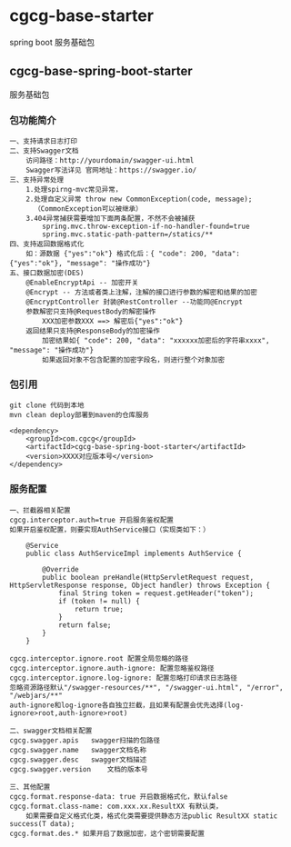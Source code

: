 # cgcg-base-starter
spring boot 服务基础包
## cgcg-base-spring-boot-starter
服务基础包
### 包功能简介

    一、支持请求日志打印
    二、支持Swagger文档
        访问路径：http://yourdomain/swagger-ui.html
        Swagger写法详见 官网地址：https://swagger.io/
    三、支持异常处理
        1.处理spirng-mvc常见异常，
        2.处理自定义异常 throw new CommonException(code, message);
          （CommonException可以被继承）
        3.404异常捕获需要增加下面两条配置，不然不会被捕获
            spring.mvc.throw-exception-if-no-handler-found=true
            spring.mvc.static-path-pattern=/statics/**
    四、支持返回数据格式化
        如：源数据 {"yes":"ok"} 格式化后：{ "code": 200, "data": {"yes":"ok"}, "message": "操作成功"}
    五、接口数据加密(DES)
        @EnableEncryptApi -- 加密开关
        @Encrypt -- 方法或者类上注解，注解的接口进行参数的解密和结果的加密
        @EncryptController 封装@RestController --功能同@Encrypt
        参数解密只支持@RequestBody的解密操作
            XXX加密参数XXX ==> 解密后{"yes":"ok"}
        返回结果只支持@ResponseBody的加密操作
            加密结果如{ "code": 200, "data": "xxxxxx加密后的字符串xxxx", "message": "操作成功"}
            如果返回对象不包含配置的加密字段名，则进行整个对象加密
### 包引用
    
    git clone 代码到本地
    mvn clean deploy部署到maven的仓库服务
    
    <dependency>
        <groupId>com.cgcg</groupId>
        <artifactId>cgcg-base-spring-boot-starter</artifactId>
        <version>XXXX对应版本号</version>    
    </dependency>
    
### 服务配置
    
    一、拦截器相关配置
    cgcg.interceptor.auth=true 开启服务鉴权配置
    如果开启鉴权配置，则要实现AuthService接口（实现类如下：）
    
        @Service
        public class AuthServiceImpl implements AuthService {
        
            @Override
            public boolean preHandle(HttpServletRequest request, HttpServletResponse response, Object handler) throws Exception {
                final String token = request.getHeader("token");
                if (token != null) {
                    return true;
                }
                return false;
            }
        }
        
    cgcg.interceptor.ignore.root 配置全局忽略的路径
    cgcg.interceptor.ignore.auth-ignore: 配置忽略鉴权路径
    cgcg.interceptor.ignore.log-ignore: 配置忽略打印请求日志路径
    忽略资源路径默认"/swagger-resources/**", "/swagger-ui.html", "/error", "/webjars/**"
    auth-ignore和log-ignore各自独立拦截，且如果有配置会优先选择(log-ignore>root,auth-ignore>root)
    
    二、swagger文档相关配置
    cgcg.swagger.apis   swagger扫描的包路径
    cgcg.swagger.name   swagger文档名称
    cgcg.swagger.desc   swagger文档描述
    cgcg.swagger.version    文档的版本号
    
    三、其他配置
    cgcg.format.response-data: true 开启数据格式化，默认false
    cgcg.format.class-name: com.xxx.xx.ResultXX 有默认类，
        如果需要自定义格式化类，格式化类需要提供静态方法public ResultXX static success(T data);
    cgcg.format.des.* 如果开启了数据加密，这个密钥需要配置
      
      

